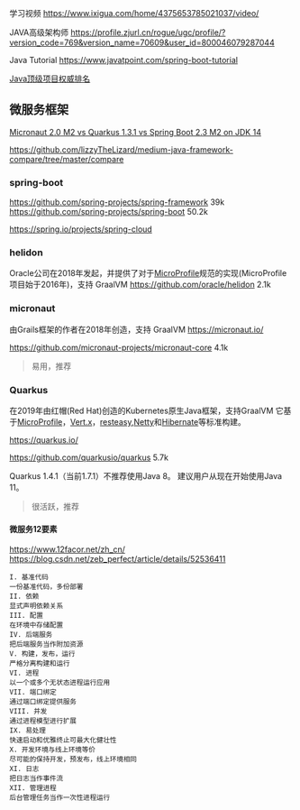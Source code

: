 学习视频
https://www.ixigua.com/home/4375653785021037/video/

JAVA高级架构师
https://profile.zjurl.cn/rogue/ugc/profile/?version_code=769&version_name=70609&user_id=800046079287044

Java Tutorial
https://www.javatpoint.com/spring-boot-tutorial

[Java顶级项目权威排名](https://github.com/ossf/criticality_score)

## 微服务框架

[Micronaut 2.0 M2 vs Quarkus 1.3.1 vs Spring Boot 2.3 M2 on JDK 14](https://github.com/graemerocher/framework-comparison-2020)

https://github.com/lizzyTheLizard/medium-java-framework-compare/tree/master/compare
### spring-boot
https://github.com/spring-projects/spring-framework 39k
https://github.com/spring-projects/spring-boot 50.2k

https://spring.io/projects/spring-cloud
### helidon
Oracle公司在2018年发起，并提供了对于[MicroProfile](https://microprofile.io/)规范的实现(MicroProfile项目始于2016年)，支持 GraalVM
https://github.com/oracle/helidon 2.1k

### micronaut
由Grails框架的作者在2018年创造，支持 GraalVM
https://micronaut.io/

https://github.com/micronaut-projects/micronaut-core 4.1k

> 易用，推荐

### Quarkus
在2019年由红帽(Red Hat)创造的Kubernetes原生Java框架，支持GraalVM
它基于[MicroProfile](https://microprofile.io/)，[Vert.x](https://vertx.io/)，[resteasy](https://github.com/resteasy/Resteasy),[Netty](https://netty.io/)和[Hibernate](https://hibernate.org/)等标准构建。

https://quarkus.io/

https://github.com/quarkusio/quarkus 5.7k

Quarkus 1.4.1（当前1.7.1）不推荐使用Java 8。 建议用户从现在开始使用Java 11。

> 很活跃，推荐


#### 微服务12要素
https://www.12facor.net/zh_cn/
https://blog.csdn.net/zeb_perfect/article/details/52536411
```
I. 基准代码
一份基准代码，多份部署
II. 依赖
显式声明依赖关系
III. 配置
在环境中存储配置
IV. 后端服务
把后端服务当作附加资源
V. 构建，发布，运行
严格分离构建和运行
VI. 进程
以一个或多个无状态进程运行应用
VII. 端口绑定
通过端口绑定提供服务
VIII. 并发
通过进程模型进行扩展
IX. 易处理
快速启动和优雅终止可最大化健壮性
X. 开发环境与线上环境等价
尽可能的保持开发，预发布，线上环境相同
XI. 日志
把日志当作事件流
XII. 管理进程
后台管理任务当作一次性进程运行
```